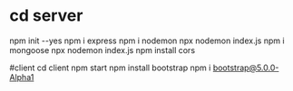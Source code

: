 # cd server

npm init --yes
npm i express
npm i nodemon
npx nodemon index.js
npm i mongoose
npx nodemon index.js
npm install cors

#client
cd client
npm start
npm install bootstrap
npm i bootstrap@5.0.0-Alpha1

